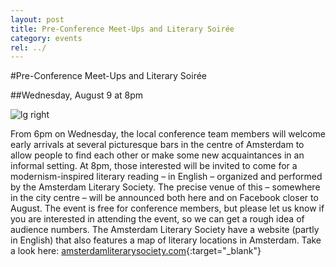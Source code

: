 ```yaml
---
layout: post
title: Pre-Conference Meet-Ups and Literary Soirée
category: events
rel: ../
---
```


#Pre-Conference Meet-Ups and Literary Soirée

##Wednesday, August 9 at 8pm

![lg right](../assets/AmstLitSoc.jpg)

From 6pm on Wednesday, the local conference team members will welcome early arrivals at several picturesque bars in the centre of Amsterdam to allow people to find each other or make some new acquaintances in an informal setting. At 8pm, those interested will be invited to come for a modernism-inspired literary reading – in English – organized and performed by the Amsterdam Literary Society. The precise venue of this – somewhere in the city centre – will be announced both here and on Facebook closer to August. The event is free for conference members, but please let us know if you are interested in attending the event, so we can get a rough idea of audience numbers. The Amsterdam Literary Society have a website (partly in English) that also features a map of literary locations in Amsterdam. Take a look here: [amsterdamliterarysociety.com](https://amsterdamliterarysociety.com/){:target="_blank"}